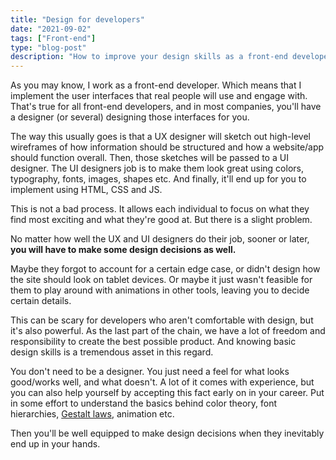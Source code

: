 ```yaml
---
title: "Design for developers"
date: "2021-09-02"
tags: ["Front-end"]
type: "blog-post"
description: "How to improve your design skills as a front-end developer "
---
```


As you may know, I work as a front-end developer. Which means that I implement the user interfaces that real people will use and engage with. That's true for all front-end developers, and in most companies, you'll have a designer (or several) designing those interfaces for you.

The way this usually goes is that a UX designer will sketch out high-level wireframes of how information should be structured and how a website/app should function overall. Then, those sketches will be passed to a UI designer. The UI designers job is to make them look great using colors, typography, fonts, images, shapes etc. And finally, it'll end up for you to implement using HTML, CSS and JS.

This is not a bad process. It allows each individual to focus on what they find most exciting and what they're good at. But there is a slight problem.

No matter how well the UX and UI designers do their job, sooner or later, **you will have to make some design decisions as well.**

Maybe they forgot to account for a certain edge case, or didn't design how the site should look on tablet devices. Or maybe it just wasn't feasible for them to play around with animations in other tools, leaving you to decide certain details.

This can be scary for developers who aren't comfortable with design, but it's also powerful. As the last part of the chain, we have a lot of freedom and responsibility to create the best possible product. And knowing basic design skills is a tremendous asset in this regard.

You don't need to be a designer. You just need a feel for what looks good/works well, and what doesn't. A lot of it comes with experience, but you can also help yourself by accepting this fact early on in your career. Put in some effort to understand the basics behind color theory, font hierarchies, [Gestalt laws](https://www.toptal.com/designers/ui/gestalt-principles-of-design), animation etc.

Then you'll be well equipped to make design decisions when they inevitably end up in your hands.

​
